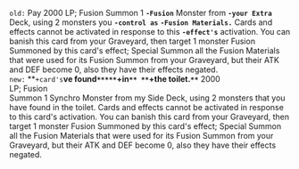 `old:` Pay 2000 LP; Fusion Summon 1 **`-Fusion`** Monster from **`-your Extra`** Deck, using 2 monsters you **`-control as`** **`-Fusion Materials.`** Cards and effects cannot be activated in response to this **`-effect's`** activation. You can banish this card from your Graveyard, then target 1 monster Fusion Summoned by this card's effect; Special Summon all the Fusion Materials that were used for its Fusion Summon from your Graveyard, but their ATK and DEF become 0, also they have their effects negated.  
`new:` **`+card's`**ve found`*****`+in`** **`+the toilet.`**`** 2000   
   LP; Fusion   
 Summon 1 Synchro Monster from my Side Deck, using 2 monsters that you have found in the toilet. Cards and effects cannot be activated in response to this card's activation. You can banish this card from your Graveyard, then target 1 monster Fusion Summoned by this card's effect; Special Summon all the Fusion Materials that were used for its Fusion Summon from your Graveyard, but their ATK and DEF become 0, also they have their effects negated.
